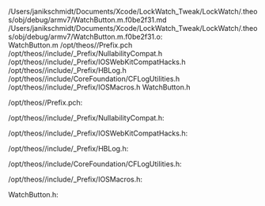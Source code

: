 /Users/janikschmidt/Documents/Xcode/LockWatch_Tweak/LockWatch/.theos/obj/debug/armv7/WatchButton.m.f0be2f31.md /Users/janikschmidt/Documents/Xcode/LockWatch_Tweak/LockWatch/.theos/obj/debug/armv7/WatchButton.m.f0be2f31.o: \
  WatchButton.m /opt/theos//Prefix.pch \
  /opt/theos//include/_Prefix/NullabilityCompat.h \
  /opt/theos//include/_Prefix/IOSWebKitCompatHacks.h \
  /opt/theos//include/_Prefix/HBLog.h \
  /opt/theos//include/CoreFoundation/CFLogUtilities.h \
  /opt/theos//include/_Prefix/IOSMacros.h WatchButton.h

/opt/theos//Prefix.pch:

/opt/theos//include/_Prefix/NullabilityCompat.h:

/opt/theos//include/_Prefix/IOSWebKitCompatHacks.h:

/opt/theos//include/_Prefix/HBLog.h:

/opt/theos//include/CoreFoundation/CFLogUtilities.h:

/opt/theos//include/_Prefix/IOSMacros.h:

WatchButton.h:
